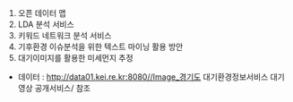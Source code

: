 1. 오픈 데이터 맵
2. LDA 분석 서비스 
3. 키워드 네트워크 분석 서비스
4. 기후환경 이슈분석을 위한 텍스트 마이닝 활용 방안 
5. 대기이미지를 활용한 미세먼지 추정
- 데이터 : http://data01.kei.re.kr:8080//Image_경기도 대기환경정보서비스 대기영상 공개서비스/ 참조

